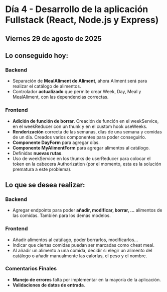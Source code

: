 # Día 4 - Desarrollo de la aplicación Fullstack (React, Node.js y Express)

## Viernes 29 de agosto de 2025

## Lo conseguido hoy:

### Backend

- Separación de **MealAliment de Aliment**, ahora Aliment será para realizar el catálogo de alimentos.
- Controlador **actualizado** que permite crear Week, Day, Meal y MealAliment, con las dependencias correctas.

### Frontend

- **Adición de función de borrar**. Creación de función en el weekService, en el weekReducer con un thunk y en el custom hook useWeeks.
- **Renderización** correcta de las semanas, días de una semana y comidas de un día. Creados varios componentes para poder conseguirlo.
- **Componente DayForm** para agregar días.
- **Componente MyAlimentForm** para agregar alimentos al catálogo.
- Definidas **nuevas rutas**.
- Uso de weekService en los thunks de userReducer para colocar el token en la cabecera Authorization (por el momento, esta es la solución prematura a este problema).

## Lo que se desea realizar:

### Backend

- Agregar endpoints para poder **añadir, modificar, borrar, ...** alimentos de las comidas. También para los demás modelos.

### Frontend

- Añadir alimentos al catálago, poder borrarlos, modificarlos...
- Indicar que ciertas comidas puedan ser marcadas como cheat meal.
- Al añadir un alimento a una comida, decidir si elegir un alimento del catálogo o añadir manualmente las calorías, el peso y el nombre.

### Comentarios Finales

- **Manejo de errores** falta por implementar en la mayoría de la aplicación.
- **Validaciones de datos de entrada**.
